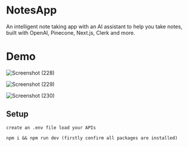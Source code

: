 # NotesApp
An intelligent note taking app with an AI assistant to help you take notes, built with OpenAI,
Pinecone, Next.js, Clerk and more.

# Demo

![Screenshot (228)](https://github.com/AyushKumar-AK/NotesApp/assets/101948218/fa9a0f51-7037-4e05-9a25-a259d4cd5305)

![Screenshot (229)](https://github.com/AyushKumar-AK/NotesApp/assets/101948218/a5f8604a-ad7d-4d43-a977-03fa0ab94969)

![Screenshot (230)](https://github.com/AyushKumar-AK/NotesApp/assets/101948218/21f71e68-8a13-413a-8312-64b1ab05c99f)

## Setup

```
create an .env file load your APIs

```
```
npm i && npm run dev (firstly confirm all packages are installed)
```
